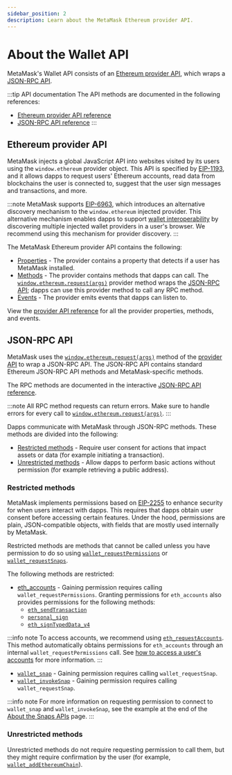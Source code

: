 ```yaml
---
sidebar_position: 2
description: Learn about the MetaMask Ethereum provider API.
---
```


# About the Wallet API

MetaMask's Wallet API consists of an [Ethereum provider API](#ethereum-provider-api), which wraps
a [JSON-RPC API](#json-rpc-api).

:::tip API documentation
The API methods are documented in the following references:

- [Ethereum provider API reference](../reference/provider-api.md)
- [JSON-RPC API reference](/wallet/reference/json-rpc-api)
:::

## Ethereum provider API

MetaMask injects a global JavaScript API into websites visited by its users using the
`window.ethereum` provider object.
This API is specified by [EIP-1193](https://eips.ethereum.org/EIPS/eip-1193), and it allows dapps to
request users' Ethereum accounts, read data from blockchains the user is connected to, suggest
that the user sign messages and transactions, and more.

:::note
MetaMask supports [EIP-6963](https://eips.ethereum.org/EIPS/eip-6963), which introduces an
alternative discovery mechanism to the `window.ethereum` injected provider.
This alternative mechanism enables dapps to support [wallet interoperability](../wallet-interoperability)
by discovering multiple injected wallet providers in a user's browser.
We recommend using this mechanism for provider discovery.
:::

The MetaMask Ethereum provider API contains the following:

- [Properties](../reference/provider-api.md#properties) - The provider contains a property that
  detects if a user has MetaMask installed.
- [Methods](../reference/provider-api.md#methods) - The provider contains methods that dapps can call.
  The [`window.ethereum.request(args)`](../reference/provider-api.md#windowethereumrequestargs)
  provider method wraps the [JSON-RPC API](#json-rpc-api); dapps can use this
  provider method to call any RPC method.
- [Events](../reference/provider-api.md#events) - The provider emits events that dapps can listen to.

View the [provider API reference](../reference/provider-api.md) for all the provider properties,
methods, and events.

## JSON-RPC API

MetaMask uses the [`window.ethereum.request(args)`](../reference/provider-api.md#windowethereumrequestargs)
method of the [provider API](#ethereum-provider-api) to wrap a JSON-RPC API.
The JSON-RPC API contains standard Ethereum JSON-RPC API methods and MetaMask-specific methods.

The RPC methods are documented in the interactive [JSON-RPC API reference](/wallet/reference/json-rpc-api).

:::note
All RPC method requests can return errors.
Make sure to handle errors for every call to
[`window.ethereum.request(args)`](../reference/provider-api.md#windowethereumrequestargs).
:::

Dapps communicate with MetaMask through JSON-RPC methods. 
These methods are divided into the following:

- [Restricted methods](#restricted-methods) -  Require user consent for actions that impact assets or data (for example initiating a transaction).
- [Unrestricted methods](#unrestricted-methods) - Allow dapps to perform basic actions without permission (for example retrieving a public address).

### Restricted methods

MetaMask implements permissions based on [EIP-2255](https://eips.ethereum.org/EIPS/eip-2255) to enhance security for when users interact with dapps. 
This requires that dapps obtain user consent before accessing certain features. 
Under the hood, permissions are plain, JSON-compatible objects, with fields that are mostly used
internally by MetaMask.

Restricted methods are methods that cannot be called unless you have permission to do so using [`wallet_requestPermissions`](/wallet/reference/wallet_requestpermissions) or [`wallet_requestSnaps`](/wallet/reference/wallet_requestSnaps).

The following methods are restricted:

- [eth_accounts](/wallet/reference/eth_accounts) - Gaining permission requires calling `wallet_requestPermissions`. 
Granting permissions for `eth_accounts` also provides permissions for the following methods:
  - [`eth_sendTransaction`](/wallet/reference/eth_sendTransaction)
  - [`personal_sign`](/wallet/reference/personal_sign)
  - [`eth_signTypedData_v4`](/wallet/reference/eth_signTypedData_v4)

:::info note
To access accounts, we recommend using [`eth_requestAccounts`](/wallet/reference/eth_requestAccounts).
This method automatically obtains permissions for `eth_accounts` through an internal `wallet_requestPermissions` call.
See [how to access a user's accounts](../how-to/connect/access-accounts.md) for more information.
:::

- [`wallet_snap`](/wallet/reference/wallet_snap) - Gaining permission requires calling `wallet_requestSnap`.
- [`wallet_invokeSnap`](/wallet/reference/wallet_invokeSnap) - Gaining permission requires calling `wallet_requestSnap`.
  
:::info note
For more information on requesting permission to connect to `wallet_snap` and `wallet_invokeSnap`, see the example at the end of the [About the Snaps APIs](../../../../snaps/learn/about-snaps/apis.md/#custom-json-rpc-apis) page.
:::

### Unrestricted methods

Unrestricted methods do not require requesting permission to call them, but they might require confirmation by the
user (for example, [`wallet_addEthereumChain`](/wallet/reference/wallet_addethereumchain)).